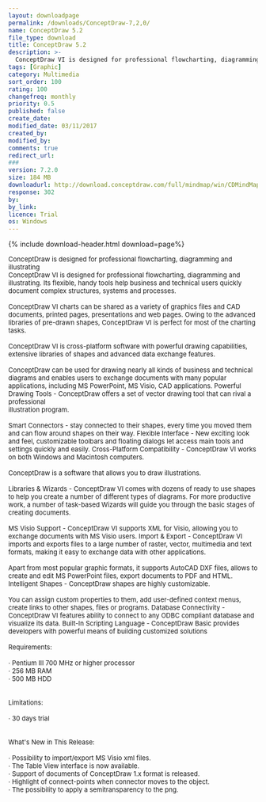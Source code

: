 ```yaml
---
layout: downloadpage
permalink: /downloads/ConceptDraw-7,2,0/
name: ConceptDraw 5.2
file_type: download
title: ConceptDraw 5.2
description: >-
  ConceptDraw VI is designed for professional flowcharting, diagramming and illustrating. Its flexible, handy tools help business and technical users quickly document complex structures, systems and processes
tags: [Graphic]
category: Multimedia
sort_order: 100
rating: 100
changefreq: monthly
priority: 0.5
published: false
create_date:
modified_date: 03/11/2017
created_by:
modified_by:
comments: true
redirect_url:
###
version: 7.2.0
size: 184 MB
downloadurl: http://download.conceptdraw.com/full/mindmap/win/CDMindMapEn.zip
response: 302
by:
by_link:
licence: Trial
os: Windows
---
```


{% include download-header.html download=page%}

<p style="fix-download-text !important">
<p><font size="2">ConceptDraw is designed for professional flowcharting, diagramming and illustrating <br />
ConceptDraw VI is designed for professional flowcharting, diagramming and illustrating. Its flexible, handy tools help business and technical users quickly document complex structures, systems and processes. <br />
<br />
ConceptDraw VI charts can be shared as a variety of graphics files and CAD documents, printed pages, presentations and web pages. Owing to the advanced libraries of pre-drawn shapes, ConceptDraw VI is perfect for most of the charting tasks. <br />
<br />
ConceptDraw VI is cross-platform software with powerful drawing capabilities, extensive libraries of shapes and advanced data exchange features. <br />
<br />
ConceptDraw can be used for drawing nearly all kinds of business and technical diagrams and enables users to exchange documents with many popular applications, including MS PowerPoint, MS Visio, CAD applications. Powerful Drawing Tools - ConceptDraw offers a set of vector drawing tool that can rival a professional <br />
illustration program. <br />
<br />
Smart Connectors - stay connected to their shapes, every time you moved them and can flow around shapes on their way. Flexible Interface - New exciting look and feel, customizable toolbars and floating dialogs let access main tools and settings quickly and easily. Cross-Platform Compatibility - ConceptDraw VI works on both Windows and Macintosh computers. <br />
<br />
ConceptDraw is a software that allows you to draw illustrations. <br />
<br />
Libraries &amp; Wizards - ConceptDraw VI comes with dozens of ready to use shapes to help you create a number of different types of diagrams. For more productive work, a number of task-based Wizards will guide you through the basic stages of creating documents. <br />
<br />
MS Visio Support - ConceptDraw VI supports XML for Visio, allowing you to exchange documents with MS Visio users. Import &amp; Export - ConceptDraw VI imports and exports files to a large number of raster, vector, multimedia and text formats, making it easy to exchange data with other applications. <br />
<br />
Apart from most popular graphic formats, it supports AutoCAD DXF files, allows to create and edit MS PowerPoint files, export documents to PDF and HTML. Intelligent Shapes - ConceptDraw shapes are highly customizable. <br />
<br />
You can assign custom properties to them, add user-defined context menus, create links to other shapes, files or programs. Database Connectivity - ConceptDraw VI features ability to connect to any ODBC compliant database and visualize its data. Built-In Scripting Language - ConceptDraw Basic provides developers with powerful means of building customized solutions <br />
<br />
Requirements: <br />
<br />
· Pentium III 700 MHz or higher processor <br />
· 256 MB RAM <br />
· 500 MB HDD <br />
<br />
<br />
Limitations: <br />
<br />
· 30 days trial <br />
<br />
<br />
What's New in This Release: <br />
<br />
· Possibility to import/export MS Visio xml files. <br />
· The Table View interface is now available. <br />
· Support of documents of ConceptDraw 1.x format is released. <br />
· Highlight of connect-points when connector moves to the object. <br />
· The possibility to apply a semitransparency to the png.</font></p></p>
